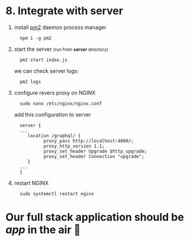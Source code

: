 # 8. Integrate with server

1. install [pm2](https://pm2.keymetrics.io/) daemon process manager 
   
         npm i -g pm2

2. start the server <small>(run from **server** directory)</small>

         pm2 start index.js
         
   we can check server logs:
   
         pm2 logs

3. configure revers proxy on NGINX

         sudo nano /etc/nginx/nginx.conf

   add this configuration to server

         server {
         ...
            location /graphql/ {
                  proxy_pass http://localhost:4000/;
                  proxy_http_version 1.1;
                  proxy_set_header Upgrade $http_upgrade;
                  proxy_set_header Connection "upgrade";
            }
         ...
         }

4. restart NGINX

         sudo systemctl restart nginx

# Our full stack application should be _app_ in the air 🚀
